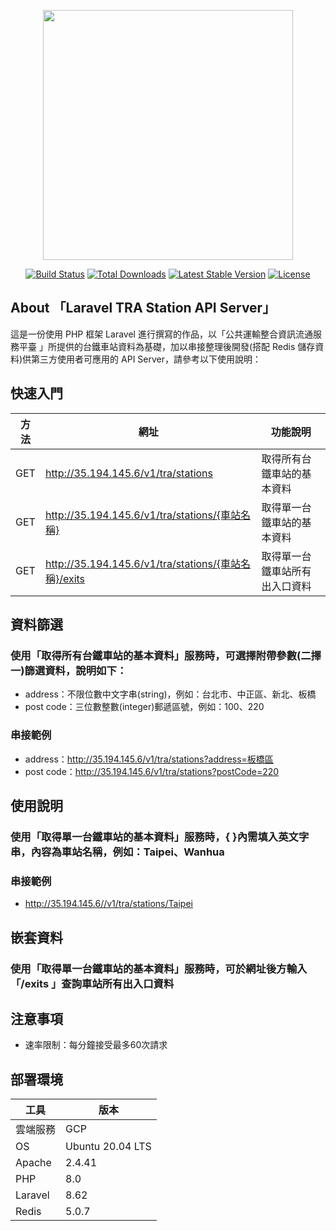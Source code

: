 <p align="center"><a href="https://laravel.com" target="_blank"><img src="https://raw.githubusercontent.com/laravel/art/master/logo-lockup/5%20SVG/2%20CMYK/1%20Full%20Color/laravel-logolockup-cmyk-red.svg" width="400"></a></p>

<p align="center">
<a href="https://travis-ci.org/laravel/framework"><img src="https://travis-ci.org/laravel/framework.svg" alt="Build Status"></a>
<a href="https://packagist.org/packages/laravel/framework"><img src="https://img.shields.io/packagist/dt/laravel/framework" alt="Total Downloads"></a>
<a href="https://packagist.org/packages/laravel/framework"><img src="https://img.shields.io/packagist/v/laravel/framework" alt="Latest Stable Version"></a>
<a href="https://packagist.org/packages/laravel/framework"><img src="https://img.shields.io/packagist/l/laravel/framework" alt="License"></a>
</p>

## About 「Laravel TRA Station API Server」

這是一份使用 PHP 框架 Laravel 進行撰寫的作品，以「公共運輸整合資訊流通服務平臺 」所提供的台鐵車站資料為基礎，加以串接整理後開發(搭配 Redis 儲存資料)供第三方使用者可應用的 API Server，請參考以下使用說明：

## 快速入門

|方法|網址|功能說明|
|--|--|--|
|GET|http://35.194.145.6/v1/tra/stations|取得所有台鐵車站的基本資料|
|GET|http://35.194.145.6/v1/tra/stations/{車站名稱}|取得單一台鐵車站的基本資料|
|GET|http://35.194.145.6/v1/tra/stations/{車站名稱}/exits|取得單一台鐵車站所有出入口資料|

## 資料篩選
### 使用「取得所有台鐵車站的基本資料」服務時，可選擇附帶參數(二擇一)篩選資料，說明如下：
- address：不限位數中文字串(string)，例如：台北市、中正區、新北、板橋
- post code：三位數整數(integer)郵遞區號，例如：100、220
### 串接範例
- address：http://35.194.145.6/v1/tra/stations?address=板橋區
- post code：http://35.194.145.6/v1/tra/stations?postCode=220

## 使用說明
### 使用「取得單一台鐵車站的基本資料」服務時，{ }內需填入英文字串，內容為車站名稱，例如：Taipei、Wanhua
### 串接範例
- http://35.194.145.6//v1/tra/stations/Taipei

## 嵌套資料
### 使用「取得單一台鐵車站的基本資料」服務時，可於網址後方輸入 「/exits 」查詢車站所有出入口資料

## 注意事項
- 速率限制：每分鐘接受最多60次請求

## 部署環境
|工具|版本|
|--|--|
|雲端服務|GCP|
|OS|Ubuntu 20.04 LTS|
|Apache|2.4.41|
|PHP|8.0|
|Laravel|8.62|
|Redis|5.0.7|

